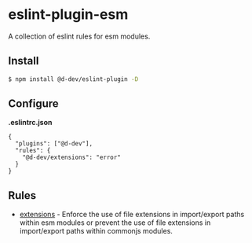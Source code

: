# eslint-plugin-esm

A collection of eslint rules for esm modules.

## Install

```bash
$ npm install @d-dev/eslint-plugin -D
```

## Configure

**.eslintrc.json**

```
{
  "plugins": ["@d-dev"],
  "rules": {
    "@d-dev/extensions": "error"
  }
}
```

## Rules

- [extensions](docs/rules/extensions.md) - Enforce the use of file extensions in import/export paths within esm modules or prevent the use of file extensions in import/export paths within commonjs modules.
